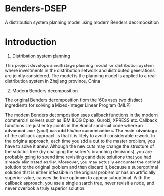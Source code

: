 # Benders-DSEP
A distribution system planning model using modern Benders decomposition


# Introduction
1. Distribution system planning

This project develops a multistage planning model for distribution system where investments in the distribution network and distributed generations are jointly considered. The model is the planning model is applied to a real distribution system in Zhejiang province, China

2. Modern Benders decomposition

The original Benders decomposition from the ‘60s uses two distinct ingredients for solving a Mixed-Integer Linear Program (MILP)

The modern Benders decomposition uses callback functions in the modern commercial solvers such as IBM ILOG Cplex, Gurobi, XPRESS etc. Callback functions are just entry points in the Branch-and-cut code where an advanced user (you!) can add his/her customizations. The main advantage of the callback approach is that it is likely to avoid considerable rework. In the original approach, each time you add a cut to the master problem, you have to solve it anew. Although the new cuts may change the structure of the solution tree (by changing the solver's branching decisions), you are probably going to spend time revisiting candidate solutions that you had already eliminated earlier. Moreover, you may actually encounter the optimal solution to the original problem and then discard it, because a superoptimal solution that is either infeasible in the original problem or has an artificially superior value, causes the true optimum to appear suboptimal. With the callback approach, you use a single search tree, never revisit a node, and never overlook a truly superior solution.

